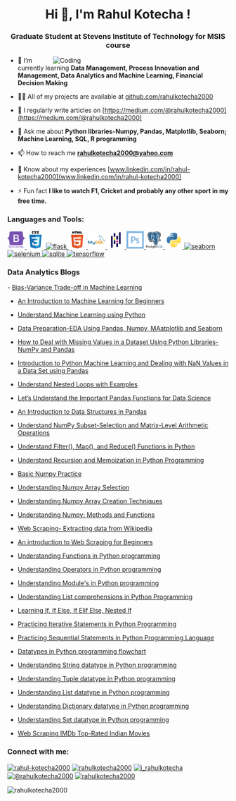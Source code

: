 <h1 align="center">Hi 👋, I'm Rahul Kotecha !</h1>
<h3 align="center">Graduate Student at Stevens Institute of Technology for MSIS course</h3>
<img align="right" alt="Coding" width="400" src="https://encrypted-tbn0.gstatic.com/images?q=tbn:ANd9GcSB8-qEeIpxMaSbzaW4-okN06Hmetq3OMor8g&usqp=CAU">

- 🌱 I’m currently learning **Data Management, Process Innovation and Management, Data Analytics and Machine Learning, Financial Decision Making**

- 👨‍💻 All of my projects are available at [github.com/rahulkotecha2000](github.com/rahulkotecha2000)

- 📝 I regularly write articles on [https://medium.com/@rahulkotecha2000](https://medium.com/@rahulkotecha2000)

- 💬 Ask me about **Python libraries-Numpy, Pandas, Matplotlib, Seaborn; Machine Learning, SQL, R programming**

- 📫 How to reach me **rahulkotecha2000@yahoo.com**

- 📄 Know about my experiences [www.linkedin.com/in/rahul-kotecha2000](www.linkedin.com/in/rahul-kotecha2000)

- ⚡ Fun fact **I like to watch F1, Cricket and probably any other sport in my free time.**

<h3 align="left">Languages and Tools:</h3>
<p align="left"> <a href="https://getbootstrap.com" target="_blank" rel="noreferrer"> <img src="https://raw.githubusercontent.com/devicons/devicon/master/icons/bootstrap/bootstrap-plain-wordmark.svg" alt="bootstrap" width="40" height="40"/> </a> <a href="https://www.w3schools.com/css/" target="_blank" rel="noreferrer"> <img src="https://raw.githubusercontent.com/devicons/devicon/master/icons/css3/css3-original-wordmark.svg" alt="css3" width="40" height="40"/> </a> <a href="https://flask.palletsprojects.com/" target="_blank" rel="noreferrer"> <img src="https://www.vectorlogo.zone/logos/pocoo_flask/pocoo_flask-icon.svg" alt="flask" width="40" height="40"/> </a> <a href="https://www.w3.org/html/" target="_blank" rel="noreferrer"> <img src="https://raw.githubusercontent.com/devicons/devicon/master/icons/html5/html5-original-wordmark.svg" alt="html5" width="40" height="40"/> </a> <a href="https://www.mysql.com/" target="_blank" rel="noreferrer"> <img src="https://raw.githubusercontent.com/devicons/devicon/master/icons/mysql/mysql-original-wordmark.svg" alt="mysql" width="40" height="40"/> </a> <a href="https://pandas.pydata.org/" target="_blank" rel="noreferrer"> <img src="https://raw.githubusercontent.com/devicons/devicon/2ae2a900d2f041da66e950e4d48052658d850630/icons/pandas/pandas-original.svg" alt="pandas" width="40" height="40"/> </a> <a href="https://www.photoshop.com/en" target="_blank" rel="noreferrer"> <img src="https://raw.githubusercontent.com/devicons/devicon/master/icons/photoshop/photoshop-line.svg" alt="photoshop" width="40" height="40"/> </a> <a href="https://www.postgresql.org" target="_blank" rel="noreferrer"> <img src="https://raw.githubusercontent.com/devicons/devicon/master/icons/postgresql/postgresql-original-wordmark.svg" alt="postgresql" width="40" height="40"/> </a> <a href="https://www.python.org" target="_blank" rel="noreferrer"> <img src="https://raw.githubusercontent.com/devicons/devicon/master/icons/python/python-original.svg" alt="python" width="40" height="40"/> </a> <a href="https://seaborn.pydata.org/" target="_blank" rel="noreferrer"> <img src="https://seaborn.pydata.org/_images/logo-mark-lightbg.svg" alt="seaborn" width="40" height="40"/> </a> <a href="https://www.selenium.dev" target="_blank" rel="noreferrer"> <img src="https://raw.githubusercontent.com/detain/svg-logos/780f25886640cef088af994181646db2f6b1a3f8/svg/selenium-logo.svg" alt="selenium" width="40" height="40"/> </a> <a href="https://www.sqlite.org/" target="_blank" rel="noreferrer"> <img src="https://www.vectorlogo.zone/logos/sqlite/sqlite-icon.svg" alt="sqlite" width="40" height="40"/> </a> <a href="https://www.tensorflow.org" target="_blank" rel="noreferrer"> <img src="https://www.vectorlogo.zone/logos/tensorflow/tensorflow-icon.svg" alt="tensorflow" width="40" height="40"/> </a> </p>

<h3 align="left">Data Analytics Blogs</h3>
<!-- BLOG-POST-LIST:START -->
-  <a href="https://python.plainenglish.io/bias-variance-trade-off-in-machine-learning-74b51295689e">Bias-Variance Trade-off in Machine Learning</a>

- <a href="https://python.plainenglish.io/an-introduction-to-machine-learning-for-beginners-41a8918ea964">An Introduction to Machine Learning for Beginners</a>

- <a href="https://python.plainenglish.io/understand-machine-learning-using-python-87b85607e8cc">Understand Machine Learning using Python</a>

- <a href="https://python.plainenglish.io/data-preparation-eda-using-pandas-numpy-matplotlib-and-seaborn-7afcc517154e">Data Preparation-EDA Using Pandas, Numpy, MAatplotlib and Seaborn</a>

- <a href="https://python.plainenglish.io/how-to-deal-with-missing-values-in-a-dataset-using-python-libraries-numpy-and-pandas-25ef5a3a7cc7">How to Deal with Missing Values in a Dataset Using Python Libraries- NumPy and Pandas</a>

- <a href="https://python.plainenglish.io/introduction-to-python-machine-learning-and-dealing-with-nan-values-in-a-data-set-using-pandas-bc185fa7aa5">Introduction to Python Machine Learning and Dealing with NaN Values in a Data Set using Pandas</a>

- <a href="https://python.plainenglish.io/understand-nested-loops-with-examples-2a9abbdebdfc">Understand Nested Loops with Examples</a>

- <a href="https://python.plainenglish.io/lets-understand-important-pandas-functions-for-data-science-52f42160b8e8">Let’s Understand the Important Pandas Functions for Data Science</a>

- <a href="https://python.plainenglish.io/understanding-pandas-data-structures-e47843f904a5">An Introduction to Data Structures in Pandas</a>

- <a href="https://python.plainenglish.io/understanding-numpy-subset-selection-and-matrix-level-arithmetic-operations-3f6227c14864">Understand NumPy Subset-Selection and Matrix-Level Arithmetic Operations</a>

- <a href="https://python.plainenglish.io/understanding-filter-map-and-reduce-functions-in-python-3f065206f6e8">Understand Filter(), Map(), and Reduce() Functions in Python</a>

- <a href="https://python.plainenglish.io/understanding-recursion-and-memoization-in-python-programming-5dfb45311787">Understand Recursion and Memoization in Python Programming</a>

- <a href="https://medium.com/@rahulkotecha2000/basic-numpy-practice-c1abfab34d71">Basic Numpy Practice</a>

- <a href="https://medium.com/@rahulkotecha2000/understanding-numpy-array-selection-ddef9320e9cc">Understanding Numpy Array Selection</a>

- <a href="https://medium.com/@rahulkotecha2000/understanding-numpy-array-creation-techniques-1196fa67f3e4">Understanding Numpy Array Creation Techniques</a>

- <a href="https://medium.com/@rahulkotecha2000/understanding-numpy-methods-and-functions-cd25036a3a73">Understanding Numpy: Methods and Functions</a>

- <a href="https://python.plainenglish.io/understanding-web-scraping-3-b57827a37401">Web Scraping- Extracting data from Wikipedia</a>

- <a href="https://python.plainenglish.io/understanding-web-scraping-1-96c6da98a5fc">An introduction to Web Scraping for Beginners</a>

- <a href="https://medium.com/@rahulkotecha2000/understanding-functions-in-python-programming-cfabd221fcfa">Understanding Functions in Python programming</a>

- <a href="https://medium.com/@rahulkotecha2000/understanding-operators-of-python-programming-54893af1eff8">Understanding Operators in Python programming</a>

- <a href="https://medium.com/@rahulkotecha2000/understanding-modules-in-python-programming-d8f907ca935">Understanding Module's in Python programming</a>

- <a href="https://medium.com/@rahulkotecha2000/understanding-list-comprehensions-in-python-programming-d8ed8ea5fe8a">Understanding List comprehensions in Python Programming</a>

- <a href="https://medium.com/@rahulkotecha2000/learning-if-if-else-if-elif-else-nested-if-7b28764ec8e9">Learning If, If Else, If Elif Else, Nested If</a>

- <a href="https://medium.com/@rahulkotecha2000/practicing-iterative-statements-in-python-programming-986e187cd172">Practicing Iterative Statements in Python Programming</a>

- <a href="https://medium.com/@rahulkotecha2000/practicing-sequential-statements-5a6d20ea780c">Practicing Sequential Statements in Python Programming Language</a>

- <a href="https://medium.com/@rahulkotecha2000/datatypes-of-python-programming-56cf4fdd5874">Datatypes in Python programming flowchart</a>

- <a href="https://python.plainenglish.io/understanding-strings-of-python-programming-59c61e2b19d1">Understanding String datatype in Python programming</a>

- <a href="https://medium.com/@rahulkotecha2000/understanding-tuple-datatype-in-python-programming-d8d44617c86d">Understanding Tuple datatype in Python programming</a>

- <a href="https://medium.com/@rahulkotecha2000/understanding-tuple-datatype-in-python-programming-d8d44617c86d">Understanding List datatype in Python programming</a>

- <a href="https://medium.com/@rahulkotecha2000/understanding-dictionary-datatype-of-python-programming-65021a7f740b">Understanding Dictionary datatype in Python programming</a>

- <a href="https://medium.com/@rahulkotecha2000/understanding-sets-datatype-of-python-programming-d8fe633aba07">Understanding Set datatype in Python programming</a>

- <a href="https://python.plainenglish.io/web-scraping-imdb-top-rated-indian-movies-b73c0f1c39ad">Web Scraping IMDb Top-Rated Indian Movies</a>

<!-- BLOG-POST-LIST:END -->

<h3 align="left">Connect with me:</h3>
<p align="left">
<a href="https://linkedin.com/in/rahul-kotecha2000" target="blank"><img align="center" src="https://raw.githubusercontent.com/rahuldkjain/github-profile-readme-generator/master/src/images/icons/Social/linked-in-alt.svg" alt="rahul-kotecha2000" height="30" width="40" /></a>
<a href="https://kaggle.com/rahulkotecha2000" target="blank"><img align="center" src="https://raw.githubusercontent.com/rahuldkjain/github-profile-readme-generator/master/src/images/icons/Social/kaggle.svg" alt="rahulkotecha2000" height="30" width="40" /></a>
<a href="https://instagram.com/i_rahulkotecha" target="blank"><img align="center" src="https://raw.githubusercontent.com/rahuldkjain/github-profile-readme-generator/master/src/images/icons/Social/instagram.svg" alt="i_rahulkotecha" height="30" width="40" /></a>
<a href="https://medium.com/@rahulkotecha2000" target="blank"><img align="center" src="https://raw.githubusercontent.com/rahuldkjain/github-profile-readme-generator/master/src/images/icons/Social/medium.svg" alt="@rahulkotecha2000" height="30" width="40" /></a>
<a href="https://www.hackerrank.com/rahulkotecha2000" target="blank"><img align="center" src="https://raw.githubusercontent.com/rahuldkjain/github-profile-readme-generator/master/src/images/icons/Social/hackerrank.svg" alt="rahulkotecha2000" height="30" width="40" /></a>
</p>


<p><img align="center" src="https://github-readme-stats.vercel.app/api/top-langs?username=rahulkotecha2000&show_icons=true&locale=en&layout=compact" alt="rahulkotecha2000" /></p>
